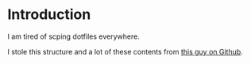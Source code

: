 # Introduction

I am tired of scping dotfiles everywhere.

I stole this structure and a lot of these contents from [this guy on Github](https://github.com/tejr/dotfiles).
